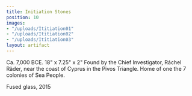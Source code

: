 ```yaml
---
title: Initiation Stones
position: 10
images:
- "/uploads/Ititiation01"
- "/uploads/Ititiation02"
- "/uploads/Ititiation03"
layout: artifact
---
```


Ca. 7,000 BCE.
18" x 7.25" x 2"
Found by the Chief Investigator, Ráchel Räder, near the coast of Cyprus in the Pivos Triangle. Home of one the 7 colonies of Sea People.

Fused glass, 2015
